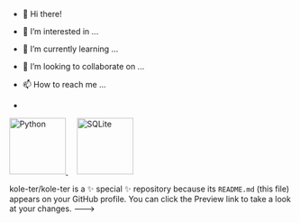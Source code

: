 - 👋 Hi there!
- 👀 I’m interested in ...
- 🌱 I’m currently learning ...
- 💞️ I’m looking to collaborate on ...
- 📫 How to reach me ...

-
 <div align="left">
  <a href="https://www.python.org">
    <img src="https://img.shields.io/badge/Python-3776AB?style=for-the-badge&logo=python&logoColor=white" alt="Python" width="100" height="100">
  </a>
  &nbsp;&nbsp;&nbsp;
  <a href="https://www.sqlite.org">
    <img src="https://img.shields.io/badge/SQLite-003B57?style=for-the-badge&logo=sqlite&logoColor=white" alt="SQLite" width="100" height="100">
  </a>
</div>

kole-ter/kole-ter is a ✨ special ✨ repository because its `README.md` (this file) appears on your GitHub profile.
You can click the Preview link to take a look at your changes.
--->
